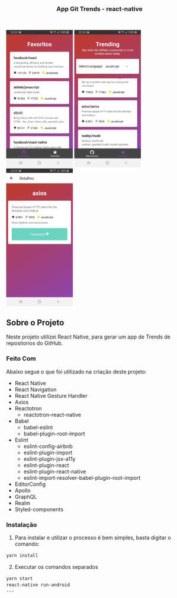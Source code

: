 <p align="center">
  <h3 align="center">App Git Trends - react-native</h3>
</p>
<br />
<p>
  <img width="180" src="./GitTrend-01.jpg">
  <img width="180" src="./appGitTrend-02.jpg">
  <img width="180" src="./appGitTrend-03.jpg">
</p>


## Sobre o Projeto

Neste projeto utilizei React Native, para gerar um app de Trends de repositorios do GitHub.

### Feito Com

Abaixo segue o que foi utilizado na criação deste projeto:

- React Native
- React Navigation
- React Native Gesture Handler
- Axios
- Reactotron
  - reactotron-react-native
- Babel
  - babel-eslint
  - babel-plugin-root-import
- Eslint
  - eslint-config-airbnb
  - eslint-plugin-import
  - eslint-plugin-jsx-a11y
  - eslint-plugin-react
  - eslint-plugin-react-native
  - eslint-import-resolver-babel-plugin-root-import
- EditorConfig
- Apollo
- GraphQL
- Realm
- Styled-components


### Instalação

1. Para instalar e utilizar o processo é bem simples, basta digitar o comando:

```sh
yarn install
```

2.  Executar os comandos separados
```sh
yarn start
react-native run-android
---

